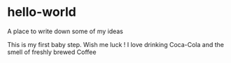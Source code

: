# hello-world
A place to write down some of my ideas

This is my first baby step. Wish me luck ! 
I love drinking Coca-Cola and the smell of freshly brewed Coffee
